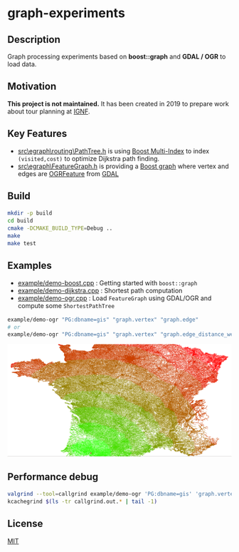 # graph-experiments

## Description

Graph processing experiments based on **boost::graph** and **GDAL / OGR** to load data.

## Motivation

**This project is not maintained.** It has been created in 2019 to prepare work about tour planning at [IGNF](https://github.com/IGNF).

## Key Features

* [src\egraph\routing\PathTree.h](src\egraph\routing\PathTree.h) is using [Boost Multi-Index](https://www.boost.org/doc/libs/1_63_0/libs/multi_index/doc/index.html) to index `(visited,cost)` to optimize Dijkstra path finding.
* [src\egraph\FeatureGraph.h](src\egraph\FeatureGraph.h) is providing a [Boost graph](https://www.boost.org/doc/libs/1_75_0/libs/graph/doc/index.html) where vertex and edges are [OGRFeature](https://gdal.org/doxygen/classOGRFeature.html) from [GDAL](https://gdal.org/doxygen/index.html)

## Build

```bash
mkdir -p build
cd build
cmake -DCMAKE_BUILD_TYPE=Debug ..
make
make test
```

## Examples

* [example/demo-boost.cpp](example/demo-boost.cpp) : Getting started with `boost::graph`
* [example/demo-dijkstra.cpp](example/demo-dijkstra.cpp) : Shortest path computation
* [example/demo-ogr.cpp](example/demo-ogr.cpp) : Load `FeatureGraph` using GDAL/OGR and compute some `ShortestPathTree`

```bash
example/demo-ogr "PG:dbname=gis" "graph.vertex" "graph.edge"
# or
example/demo-ogr "PG:dbname=gis" "graph.vertex" "graph.edge_distance_weighted"
```

![Dijkstra shortest path tree](img/path-tree-1.png)

## Performance debug

```bash
valgrind --tool=callgrind example/demo-ogr 'PG:dbname=gis' 'graph.vertex' 'graph.edge_distance_weighted'
kcachegrind $(ls -tr callgrind.out.* | tail -1)
```

## License

[MIT](LICENSE)
